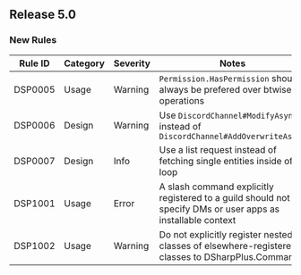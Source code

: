 ## Release 5.0

### New Rules

 Rule ID | Category | Severity | Notes                                                                                                       
---------|----------|----------|-------------------------------------------------------------------------------------------------------------
 DSP0005 | Usage    | Warning  | `Permission.HasPermission` should always be prefered over btwise operations                                 
 DSP0006 | Design   | Warning  | Use `DiscordChannel#ModifyAsync` instead of `DiscordChannel#AddOverwriteAsnyc`                              
 DSP0007 | Design   | Info     | Use a list request instead of fetching single entities inside of a loop                                     
 DSP1001 | Usage    | Error    | A slash command explicitly registered to a guild should not specify DMs or user apps as installable context 
 DSP1002 | Usage    | Warning  | Do not explicitly register nested classes of elsewhere-registered classes to DSharpPlus.Commands            
